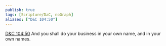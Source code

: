 ```yaml
---
publish: true
tags: [Scripture/DaC, noGraph]
aliases: ["D&C 104:50"]
---
```

[D&C 104:50](https://churchofjesuschrist.org/study/scriptures/dc-testament/dc/104?lang=eng&id=p50#p50) And you shall do your business in your own name, and in your own names.
